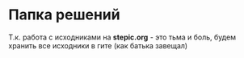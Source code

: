 # Папка решений
Т.к. работа с исходниками на **stepic.org** - это тьма и боль, будем хранить все исходники в гите (как батька завещал)
